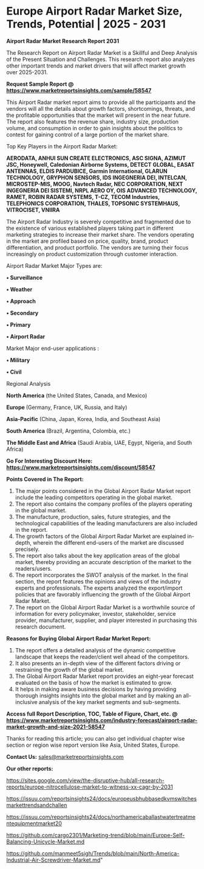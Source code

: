 # Europe Airport Radar Market Size, Trends, Potential | 2025 - 2031

<strong>Airport Radar Market Research Report 2031</strong>

The Research Report on Airport Radar Market is a Skillful and Deep Analysis of the Present Situation and Challenges. This research report also analyzes other important trends and market drivers that will affect market growth over 2025-2031.

<strong>Request Sample Report @ <a href=https://www.marketreportsinsights.com/sample/58547>https://www.marketreportsinsights.com/sample/58547</a></strong>

This Airport Radar market report aims to provide all the participants and the vendors will all the details about growth factors, shortcomings, threats, and the profitable opportunities that the market will present in the near future. The report also features the revenue share, industry size, production volume, and consumption in order to gain insights about the politics to contest for gaining control of a large portion of the market share.

Top Key Players in the Airport Radar Market:

<strong>AERODATA, ANHUI SUN CREATE ELECTRONICS, ASC SIGNA, AZIMUT JSC, Honeywell, Caledonian Airborne Systems, DETECT GLOBAL, EASAT ANTENNAS, ELDIS PARDUBICE, Garmin International, GLARUN TECHNOLOGY, GRYPHON SENSORS, IDS INGEGNERIA DEI, INTELCAN, MICROSTEP-MIS, MOOG, Navtech Radar, NEC CORPORATION, NEXT INGEGNERIA DEI SISTEMI, NRPL AERO OY, OIS ADVANCED TECHNOLOGY, RAMET, ROBIN RADAR SYSTEMS, T-CZ, TECOM Industries, TELEPHONICS CORPORATION, THALES, TOPSONIC SYSTEMHAUS, VITROCISET, VNIIRA</strong>

The Airport Radar Industry is severely competitive and fragmented due to the existence of various established players taking part in different marketing strategies to increase their market share. The vendors operating in the market are profiled based on price, quality, brand, product differentiation, and product portfolio. The vendors are turning their focus increasingly on product customization through customer interaction.

Airport Radar Market Major Types are:

<strong>• Surveillance

• Weather

• Approach

• Secondary

• Primary 

• Airport Radar</strong>

Market Major end-user applications :

<strong>• Military

• Civil</strong>

Regional Analysis

</u><strong><b>North America</b></strong> (the United States, Canada, and Mexico)

<strong><b>Europe </b></strong>(Germany, France, UK, Russia, and Italy)

<strong><b>Asia-Pacific</b></strong> (China, Japan, Korea, India, and Southeast Asia)

<strong><b>South America</b></strong> (Brazil, Argentina, Colombia, etc.)

<strong><b>The Middle East and Africa</b></strong> (Saudi Arabia, UAE, Egypt, Nigeria, and South Africa)

<strong>Go For Interesting Discount Here: <a href=https://www.marketreportsinsights.com/discount/58547>https://www.marketreportsinsights.com/discount/58547</a></strong>

<strong>Points Covered in The Report:</strong>
<ol>
  <li>The major points considered in the Global Airport Radar Market report include the leading competitors operating in the global market.</li>
  <li>The report also contains the company profiles of the players operating in the global market.</li>
  <li>The manufacture, production, sales, future strategies, and the technological capabilities of the leading manufacturers are also included in the report.</li>
  <li>The growth factors of the Global Airport Radar Market are explained in-depth, wherein the different end-users of the market are discussed precisely.</li>
  <li>The report also talks about the key application areas of the global market, thereby providing an accurate description of the market to the readers/users.</li>
  <li>The report incorporates the SWOT analysis of the market. In the final section, the report features the opinions and views of the industry experts and professionals. The experts analyzed the export/import policies that are favorably influencing the growth of the Global Airport Radar Market.</li>
  <li>The report on the Global Airport Radar Market is a worthwhile source of information for every policymaker, investor, stakeholder, service provider, manufacturer, supplier, and player interested in purchasing this research document.</li>
</ol>
<strong>Reasons for Buying Global Airport Radar Market Report:</strong>

<ol>
  <li>The report offers a detailed analysis of the dynamic competitive landscape that keeps the reader/client well ahead of the competitors.</li>
  <li>It also presents an in-depth view of the different factors driving or restraining the growth of the global market.</li>
  <li>The Global Airport Radar Market report provides an eight-year forecast evaluated on the basis of how the market is estimated to grow.</li>
  <li>It helps in making aware business decisions by having providing thorough insights insights into the global market and by making an all-inclusive analysis of the key market segments and sub-segments.</li>
</ol>
<strong>Access full Report Description, TOC, Table of Figure, Chart, etc. @ <a href=https://www.marketreportsinsights.com/industry-forecast/airport-radar-market-growth-and-size-2021-58547>https://www.marketreportsinsights.com/industry-forecast/airport-radar-market-growth-and-size-2021-58547</a></strong>


Thanks for reading this article; you can also get individual chapter wise section or region wise report version like Asia, United States, Europe.

<strong>Contact Us:</strong>
sales@marketreportsinsights.com

<strong>Our other reports:</strong>

<a href=https://sites.google.com/view/the-disruptive-hub/all-research-reports/europe-nitrocellulose-market-to-witness-xx-cagr-by-2031>https://sites.google.com/view/the-disruptive-hub/all-research-reports/europe-nitrocellulose-market-to-witness-xx-cagr-by-2031</a>

<a href=https://issuu.com/reportsinsights24/docs/europeusbhubbasedkvmswitchesmarkettrendsandchallen>https://issuu.com/reportsinsights24/docs/europeusbhubbasedkvmswitchesmarkettrendsandchallen</a>

<a href=https://issuu.com/reportsinsights24/docs/northamericaballastwatertreatmentequipmentmarket20>https://issuu.com/reportsinsights24/docs/northamericaballastwatertreatmentequipmentmarket20</a>

<a href=https://github.com/cargo2301/Marketing-trend/blob/main/Europe-Self-Balancing-Unicycle-Market.md>https://github.com/cargo2301/Marketing-trend/blob/main/Europe-Self-Balancing-Unicycle-Market.md</a>

<a href=https://github.com/manmeet5sigh/Trends/blob/main/North-America-Industrial-Air-Screwdriver-Market.md>https://github.com/manmeet5sigh/Trends/blob/main/North-America-Industrial-Air-Screwdriver-Market.md</a>"

